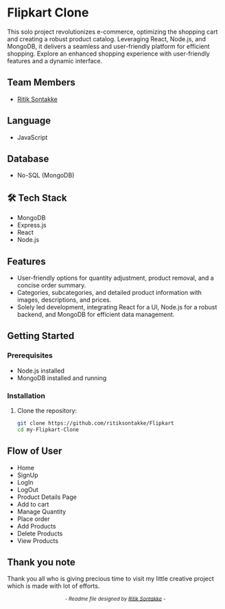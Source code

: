 # Flipkart Clone

This solo project revolutionizes e-commerce, optimizing the shopping cart and creating a robust product catalog. Leveraging React, Node.js, and MongoDB, it delivers a seamless and user-friendly platform for efficient shopping. Explore an enhanced shopping experience with user-friendly features and a dynamic interface.

## Team Members
<ul>
  <li><a href="https://github.com/ritiksontakke" target="_blank">Ritik Sontakke</a></li>
 </ul> 

 ## Language
- JavaScript

## Database
- No-SQL (MongoDB)

## 🛠 Tech Stack

-  MongoDB
-  Express.js
-  React
-  Node.js

## Features

- User-friendly options for quantity adjustment, product removal, and a concise order summary.
- Categories, subcategories, and detailed product information with images, descriptions, and prices.
- Solely led development, integrating React for a UI, Node.js for a robust backend, and MongoDB for efficient data management.

## Getting Started

### Prerequisites

- Node.js installed
- MongoDB installed and running

### Installation

1. Clone the repository:
   ```bash
   git clone https://github.com/ritiksontakke/Flipkart
   cd my-Flipkart-Clone


## Flow of User

- Home
- SignUp
- LogIn
- LogOut
- Product Details Page
- Add to cart
- Manage Quantity
- Place order
- Add Products
- Delete Products
- View Products

## Thank you note
Thank you all who is giving precious time to visit my little creative project which is made with lot of efforts.

_<p align="center"><sub>- Readme file designed by <a href="https://github.com/ritiksontakke" target="_blank">Ritik Sontakke</a> -</sub></p>_